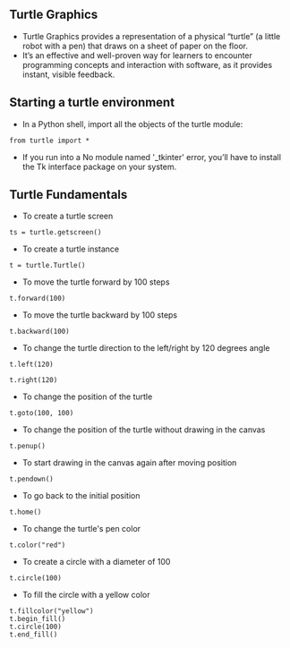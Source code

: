 ## Turtle Graphics
- Turtle Graphics provides a representation of a physical “turtle” (a little robot with a pen) that draws on a sheet of paper on the floor.
- It’s an effective and well-proven way for learners to encounter programming concepts and interaction with software, as it provides instant, visible feedback.

## Starting a turtle environment
- In a Python shell, import all the objects of the turtle module:
```
from turtle import *
```
- If you run into a No module named '_tkinter' error, you’ll have to install the Tk interface package on your system.

## Turtle Fundamentals
- To create a turtle screen
```
ts = turtle.getscreen()
```
- To create a turtle instance
```
t = turtle.Turtle()
```
- To move the turtle forward by 100 steps
```
t.forward(100)
```
- To move the turtle backward by 100 steps
```
t.backward(100)
```
- To change the turtle direction to the left/right by 120 degrees angle
```
t.left(120)
```
``` 
t.right(120)
```
- To change the position of the turtle
```
t.goto(100, 100)
```
- To change the position of the turtle without drawing in the canvas
```
t.penup()
```
- To start drawing in the canvas again after moving position
```
t.pendown()
```
- To go back to the initial position
```
t.home()
```
- To change the turtle's pen color
```
t.color("red")
```
- To create a circle with a diameter of 100
```
t.circle(100)
```
- To fill the circle with a yellow color
```
t.fillcolor("yellow")
t.begin_fill()
t.circle(100)
t.end_fill()
```



